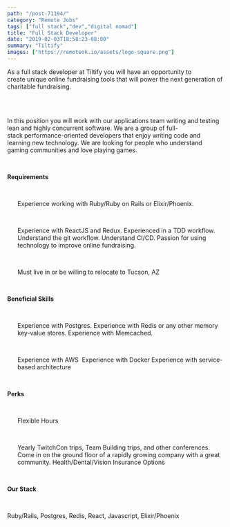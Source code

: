 ```yaml
---
path: "/post-71194/"
category: "Remote Jobs"
tags: ["full stack","dev","digital nomad"]
title: "Full Stack Developer"
date: "2019-02-03T18:58:23-08:00"
summary: "Tiltify"
images: ["https://remoteok.io/assets/logo-square.png"]
---
```


<p>As a&nbsp;full stack&nbsp;developer at&nbsp;Tiltify&nbsp;you&nbsp;will have an opportunity to create&nbsp;unique&nbsp;online&nbsp;fundraising tools that will power the next generation of charitable fundraising.&nbsp;</p><br /><p>&nbsp;<br>In this position you will&nbsp;work with our applications team writing and testing lean and highly concurrent software. We are a group of&nbsp;full-stack&nbsp;performance-oriented&nbsp;developers that enjoy writing code and learning new technology.&nbsp;We are looking for people who understand gaming communities and love playing games.</p><br /><p><strong>Requirements</strong></p><br /><ul>Experience working&nbsp;with&nbsp;Ruby/Ruby&nbsp;on&nbsp;Rails&nbsp;or Elixir/Phoenix.&nbsp;</ul><br /><ul>Experience with ReactJS and Redux. Experienced in a TDD workflow. Understand the git workflow. Understand CI/CD. Passion for using technology to improve online fundraising.</ul><br /><ul>Must live in or be willing to relocate to&nbsp;Tucson, AZ</ul><br /><p><strong>Beneficial</strong><strong>&nbsp;Skills</strong></p><br /><ul>Experience with&nbsp;Postgres. Experience with&nbsp;Redis&nbsp;or any other memory key-value stores. Experience with&nbsp;Memcached.</ul><br /><ul>Experience&nbsp;with&nbsp;AWS&nbsp; Experience with Docker Experience with service-based architecture</ul><br /><p><strong>Perks</strong></p><br /><ul>Flexible Hours</ul><br /><ul>Yearly&nbsp;TwitchCon&nbsp;trips, Team Building trips, and other conferences. Come in on the ground floor of a rapidly growing company with a great community. Health/Dental/Vision Insurance Options</ul><br /><p><strong>Our Stack</strong></p><br /><p>Ruby/Rails, Postgres,&nbsp;Redis, React,&nbsp;Javascript, Elixir/Phoenix</p>
